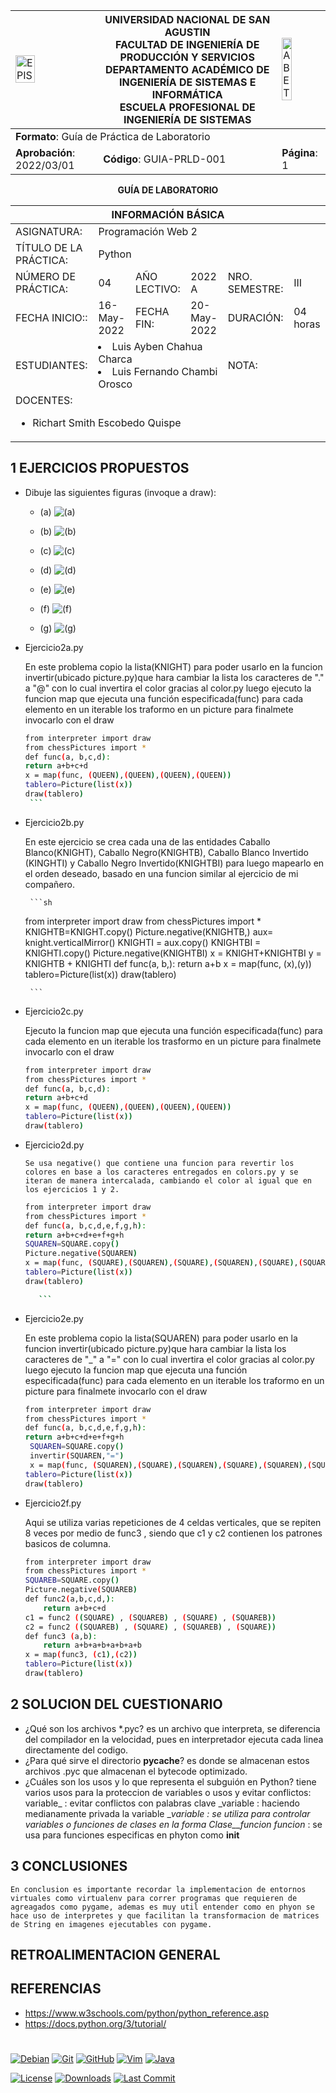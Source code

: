 <div align="center">
<table>
    <theader>
        <tr>
            <td><img src="https://github.com/rescobedoq/pw2/blob/main/epis.png?raw=true" alt="EPIS" style="width:50%; height:auto"/></td>
            <th>
                <span style="font-weight:bold;">UNIVERSIDAD NACIONAL DE SAN AGUSTIN</span><br />
                <span style="font-weight:bold;">FACULTAD DE INGENIERÍA DE PRODUCCIÓN Y SERVICIOS</span><br />
                <span style="font-weight:bold;">DEPARTAMENTO ACADÉMICO DE INGENIERÍA DE SISTEMAS E INFORMÁTICA</span><br />
                <span style="font-weight:bold;">ESCUELA PROFESIONAL DE INGENIERÍA DE SISTEMAS</span>
            </th>
            <td><img src="https://github.com/rescobedoq/pw2/blob/main/abet.png?raw=true" alt="ABET" style="width:50%; height:auto"/></td>
        </tr>
    </theader>
    <tbody>
        <tr><td colspan="3"><span style="font-weight:bold;">Formato</span>: Guía de Práctica de Laboratorio</td></tr>
        <tr><td><span style="font-weight:bold;">Aprobación</span>:  2022/03/01</td><td><span style="font-weight:bold;">Código</span>: GUIA-PRLD-001</td><td><span style="font-weight:bold;">Página</span>: 1</td></tr>
    </tbody>
</table>
</div>

<div align="center">
<span style="font-weight:bold;">GUÍA DE LABORATORIO</span><br />
</div>


<table>
<theader>
<tr><th colspan="6">INFORMACIÓN BÁSICA</th></tr>
</theader>
<tbody>
<tr><td>ASIGNATURA:</td><td colspan="5">Programación Web 2</td></tr>
<tr><td>TÍTULO DE LA PRÁCTICA:</td><td colspan="5">Python</td></tr>
<tr>
<td>NÚMERO DE PRÁCTICA:</td><td>04</td><td>AÑO LECTIVO:</td><td>2022 A</td><td>NRO. SEMESTRE:</td><td>III</td>
</tr>
<tr>
<td>FECHA INICIO::</td><td>16-May-2022</td><td>FECHA FIN:</td><td>20-May-2022</td><td>DURACIÓN:</td><td>04 horas</td>
</tr>
<td>ESTUDIANTES:</td><td colspan ="3"><li>Luis Ayben Chahua Charca</li><li>Luis Fernando Chambi Orosco</li> </td><td>NOTA:</td><td ></td>
</tr>
<tr><td colspan="6">DOCENTES:
<ul>
<li>Richart Smith Escobedo Quispe</li>
</ul>
</td>
</<tr>
</tdbody>
</table>


## 1 EJERCICIOS PROPUESTOS
-  Dibuje las siguientes figuras (invoque a draw):

    *    (a) ![(a)](imagenes/ejercicio_02_a.png)

    *    (b) ![(b)](imagenes/ejercicio_02_b.png)

    *    (c) ![(c)](imagenes/ejercicio_02_c.png)

    *    (d) ![(d)](imagenes/ejercicio_02_d.png)

    *    (e) ![(e)](imagenes/ejercicio_02_e.png)

    *    (f) ![(f)](imagenes/ejercicio_02_f.png)

    *    (g) ![(g)](imagenes/ejercicio_02_g.png)

 
  - Ejercicio2a.py

    En este problema copio la lista(KNIGHT) para poder usarlo en la funcion invertir(ubicado picture.py)que hara cambiar la lista los caracteres de "." a "@"
    con lo cual invertira el color gracias al color.py  luego ejecuto la funcion map que ejecuta una función especificada(func) para cada elemento en un iterable los traformo en un picture para finalmete invocarlo con el draw


       ```sh
     from interpreter import draw
     from chessPictures import *
      def func(a, b,c,d):
     return a+b+c+d
     x = map(func, (QUEEN),(QUEEN),(QUEEN),(QUEEN))
     tablero=Picture(list(x))
     draw(tablero)
        ```

-  Ejercicio2b.py 

    En este ejercicio se crea cada una de las entidades Caballo Blanco(KNIGHT), Caballo Negro(KNIGHTB), Caballo Blanco Invertido (KINGHTI) y Caballo Negro Invertido(KNIGHTBI) para luego mapearlo en el orden deseado, basado en una funcion similar al ejercicio de mi compañero. 

        ```sh 
     from interpreter import draw
     from chessPictures import *
     KNIGHTB=KNIGHT.copy()
     Picture.negative(KNIGHTB,)
     aux= knight.verticalMirror() 
     KNIGHTI = aux.copy()
     KNIGHTBI = KNIGHTI.copy()
     Picture.negative(KNIGHTBI)
     x = KNIGHT+KNIGHTBI
     y = KNIGHTB + KNIGHTI
     def func(a, b,):
      return a+b
     x = map(func, (x),(y))
     tablero=Picture(list(x))
     draw(tablero)
        
        ```

  -  Ejercicio2c.py

     Ejecuto la funcion map que ejecuta una función especificada(func) para cada elemento en un iterable los trasformo en un picture para finalmete invocarlo con el draw

      ```sh
     from interpreter import draw
     from chessPictures import *
      def func(a, b,c,d):
     return a+b+c+d
     x = map(func, (QUEEN),(QUEEN),(QUEEN),(QUEEN))
     tablero=Picture(list(x))
     draw(tablero)
        ```
 -  Ejercicio2d.py
    
        Se usa negative() que contiene una funcion para revertir los colores en base a los caracteres entregados en colors.py y se iteran de manera intercalada, cambiando el color al igual que en los ejercicios 1 y 2.

     ```sh
    from interpreter import draw
    from chessPictures import *
    def func(a, b,c,d,e,f,g,h):
     return a+b+c+d+e+f+g+h
    SQUAREN=SQUARE.copy()
    Picture.negative(SQUAREN)
    x = map(func, (SQUARE),(SQUAREN),(SQUARE),(SQUAREN),(SQUARE),(SQUAREN),(SQUARE),(SQUAREN))
    tablero=Picture(list(x))
    draw(tablero)

        ```


 -  Ejercicio2e.py

      En este problema copio la lista(SQUAREN) para poder usarlo en la funcion invertir(ubicado picture.py)que hara cambiar la lista los caracteres de "_" a "="
      con lo cual invertira el color gracias al color.py  luego ejecuto la funcion map que ejecuta una función especificada(func) para cada elemento en un iterable los traformo en un picture para finalmete invocarlo con el draw

     ```sh
     from interpreter import draw
     from chessPictures import *
     def func(a, b,c,d,e,f,g,h):
     return a+b+c+d+e+f+g+h
      SQUAREN=SQUARE.copy()
      invertir(SQUAREN,"=")
      x = map(func, (SQUAREN),(SQUARE),(SQUAREN),(SQUARE),(SQUAREN),(SQUARE),(SQUAREN),(SQUARE))
     tablero=Picture(list(x))
     draw(tablero)
    ```

-  Ejercicio2f.py

    Aqui se utiliza varias repeticiones de 4 celdas verticales, que se repiten 8 veces por medio de func3 , siendo que c1 y c2 contienen los patrones basicos de columna.

    ```sh
    from interpreter import draw
    from chessPictures import *
    SQUAREB=SQUARE.copy()
    Picture.negative(SQUAREB)
    def func2(a,b,c,d,):
        return a+b+c+d
    c1 = func2 ((SQUARE) , (SQUAREB) , (SQUARE) , (SQUAREB))
    c2 = func2 ((SQUAREB) , (SQUARE) , (SQUAREB) , (SQUARE))
    def func3 (a,b):
        return a+b+a+b+a+b+a+b
    x = map(func3, (c1),(c2))
    tablero=Picture(list(x))
    draw(tablero)
    
    ```


## 2 SOLUCION DEL CUESTIONARIO
-   ¿Qué son los archivos *.pyc?
    es un archivo que interpreta, se diferencia del compilador en la velocidad, pues en interpretador ejecuta cada linea directamente del codigo.
-   ¿Para qué sirve el directorio __pycache__?
    es donde se almacenan estos archivos .pyc que almacenan el bytecode optimizado.
-   ¿Cuáles son los usos y lo que representa el subguión en Python?
    tiene varios usos para la proteccion de variables o usos y evitar conflictos:
    variable_ : evitar conflictos con palabras clave
    _variable : haciendo medianamente privada la variable
    __variable : se utiliza para controlar variables o funciones de clases en la forma _Clase__funcion
    funcion__ : se usa para funciones especificas en phyton como __init__

## 3 CONCLUSIONES

    En conclusion es importante recordar la implementacion de entornos virtuales como virtualenv para correr programas que requieren de agreagados como pygame, ademas es muy util entender como en phyon se hace uso de interpretes y que facilitan la transformacion de matrices de String en imagenes ejecutables con pygame.

## RETROALIMENTACION GENERAL 



## REFERENCIAS
-   https://www.w3schools.com/python/python_reference.asp
-   https://docs.python.org/3/tutorial/
#

[license]: https://img.shields.io/github/license/rescobedoq/pw2?label=rescobedoq
[license-file]: https://github.com/rescobedoq/pw2/blob/main/LICENSE

[downloads]: https://img.shields.io/github/downloads/rescobedoq/pw2/total?label=Downloads
[releases]: https://github.com/rescobedoq/pw2/releases/

[last-commit]: https://img.shields.io/github/last-commit/rescobedoq/pw2?label=Last%20Commit

[Debian]: https://img.shields.io/badge/Debian-D70A53?style=for-the-badge&logo=debian&logoColor=white
[debian-site]: https://www.debian.org/index.es.html

[Git]: https://img.shields.io/badge/git-%23F05033.svg?style=for-the-badge&logo=git&logoColor=white
[git-site]: https://git-scm.com/

[GitHub]: https://img.shields.io/badge/github-%23121011.svg?style=for-the-badge&logo=github&logoColor=white
[github-site]: https://github.com/

[Vim]: https://img.shields.io/badge/VIM-%2311AB00.svg?style=for-the-badge&logo=vim&logoColor=white
[vim-site]: https://www.vim.org/

[Java]: https://img.shields.io/badge/java-%23ED8B00.svg?style=for-the-badge&logo=java&logoColor=white
[java-site]: https://docs.oracle.com/javase/tutorial/


[![Debian][Debian]][debian-site]
[![Git][Git]][git-site]
[![GitHub][GitHub]][github-site]
[![Vim][Vim]][vim-site]
[![Java][Java]][java-site]


[![License][license]][license-file]
[![Downloads][downloads]][releases]
[![Last Commit][last-commit]][releases]
